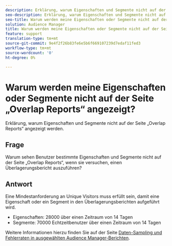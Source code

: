 ```yaml
---
description: Erklärung, warum Eigenschaften und Segmente nicht auf der Seite „Overlap Reports“ angezeigt werden.
seo-description: Erklärung, warum Eigenschaften und Segmente nicht auf der Seite „Overlap Reports“ angezeigt werden.
seo-title: Warum werden meine Eigenschaften oder Segmente nicht auf der Seite „Overlap Reports“ angezeigt?
solution: Audience Manager
title: Warum werden meine Eigenschaften oder Segmente nicht auf der Seite „Overlap Reports“ angezeigt?
feature: support
translation-type: tm+mt
source-git-commit: 9e4f2f26b83fe6e5b6f669107239d7edaf11fed3
workflow-type: tm+mt
source-wordcount: '0'
ht-degree: 0%

---
```



# Warum werden meine Eigenschaften oder Segmente nicht auf der Seite „Overlap Reports“ angezeigt?

Erklärung, warum Eigenschaften und Segmente nicht auf der Seite „Overlap Reports“ angezeigt werden.

## Frage

Warum sehen Benutzer bestimmte Eigenschaften und Segmente nicht auf der Seite „Overlap Reports“, wenn sie versuchen, einen Überlagerungsbericht auszuführen?

## Antwort

Eine Mindestanforderung an Unique Visitors muss erfüllt sein, damit eine Eigenschaft oder ein Segment in den Überlagerungsberichten aufgeführt wird.

* Eigenschaften: 28000 über einen Zeitraum von 14 Tagen
* Segmente: 70000 Echtzeitbenutzer über einen Zeitraum von 14 Tagen

Weitere Informationen hierzu finden Sie auf der Seite [Daten-Sampling und Fehlerraten in ausgewählten Audience Manager-Berichten](..//reporting/report-sampling.md).
